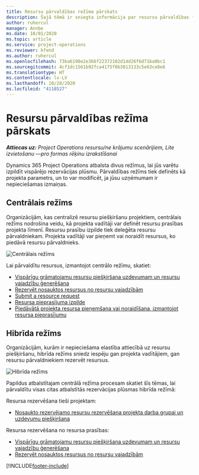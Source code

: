 ```yaml
---
title: Resursu pārvaldības režīma pārskats
description: Šajā tēmā ir sniegta informācija par resursu pārvaldības funkcionalitāti programmā Dynamics 365 Project Operations.
author: ruhercul
manager: Annbe
ms.date: 10/01/2020
ms.topic: article
ms.service: project-operations
ms.reviewer: kfend
ms.author: ruhercul
ms.openlocfilehash: 73ba6190e2e366f22372102d14d26f6d71ba0bc1
ms.sourcegitcommit: 4cf1dc1561b92fca4175f0b3813133c5e63ce8e6
ms.translationtype: HT
ms.contentlocale: lv-LV
ms.lasthandoff: 10/28/2020
ms.locfileid: "4118527"
---
```

# <a name="resource-management-modes-overview"></a>Resursu pārvaldības režīma pārskats

_**Attiecas uz:** Project Operations resursu/ne krājumu scenārijiem, Lite izvietošanu —pro formas rēķinu izrakstīšanai_


Dynamics 365 Project Operations atbalsta divus režīmus, lai jūs varētu izpildīt vispārējo rezervācijas plūsmu. Pārvaldības režīms tiek definēts kā projekta parametrs, un to var modificēt, ja jūsu uzņēmumam ir nepieciešamas izmaiņas.    

## <a name="central-mode"></a>Centrālais režīms
Organizācijām, kas centralizē resursu piešķiršanu projektiem, centrālais režīms nodrošina veidu, kā projekta vadītāji var definēt resursu prasības projekta līmenī. Resursu prasību izpilde tiek deleģēta resursu pārvaldniekam. Projekta vadītāji var pieņemt vai noraidīt resursus, ko piedāvā resursu pārvaldnieks.

![Centrālais režīms](./media/resource-management-central.png)

Lai pārvaldītu resursus, izmantojot centrālo režīmu, skatiet:

- [Vispārīgu grāmatojamu resursu piešķiršana uzdevumam un resursu vajadzību ģenerēšana](https://docs.microsoft.com/dynamics365/project-service/assign-generic-bookable-resource)
- [Rezervēt nosauktos resursus no resursu vajadzībām](https://docs.microsoft.com/dynamics365/project-service/book-named-resource)
- [Submit a resource request](https://docs.microsoft.com/dynamics365/project-service/submit-resource-request)
- [Resursa pieprasījuma izpilde](https://docs.microsoft.com/dynamics365/project-service/resource-management-fulfill-requests)
- [Piedāvātā projekta resursa pieņemšana vai noraidīšana, izmantojot resursa pieprasījumu](https://docs.microsoft.com/dynamics365/project-service/accept-reject-proposed-resource)

## <a name="hybrid-mode"></a>Hibrīda režīms
Organizācijām, kurām ir nepieciešama elastība attiecībā uz resursu piešķiršanu, hibrīda režīms sniedz iespēju gan projekta vadītājiem, gan resursu pārvaldniekiem rezervēt resursus.

![Hibrīda režīms](./media/resource-management-hybrid.png)

Papildus atbalstītajam centrālā režīma procesam skatiet šīs tēmas, lai pārvaldītu visas citas atbalstītās rezervācijas plūsmas hibrīda režīmā:

Resursa rezervēšana tieši projektam:
- [Nosaukto rezervējamo resursu rezervēšana projekta darba grupai un uzdevumu piešķiršana](https://docs.microsoft.com/dynamics365/project-service/assign-named-bookable-resource)

Resursa rezervēšana no resursa prasības:
- [Vispārīgu grāmatojamu resursu piešķiršana uzdevumam un resursu vajadzību ģenerēšana](https://docs.microsoft.com/dynamics365/project-service/assign-generic-bookable-resource)
- [Rezervēt nosauktos resursus no resursu vajadzībām](https://docs.microsoft.com/dynamics365/project-service/book-named-resource)


[!INCLUDE[footer-include](../includes/footer-banner.md)]